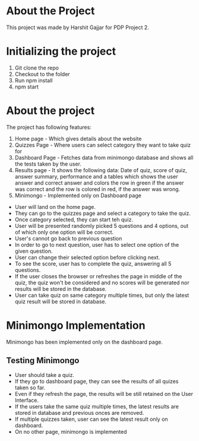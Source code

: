 # About the Project
This project was made by Harshit Gajjar for PDP Project 2.

# Initializing the project
1. Git clone the repo
2. Checkout to the folder
3. Run npm install
4. npm start

# About the project
The project has following features:
1. Home page - Which gives details about the website
2. Quizzes Page - Where users can select category they want to take quiz for
3. Dashboard Page - Fetches data from minimongo database and shows all the tests taken by the user.
4. Results page - It shows the following data:  Date of quiz, score of quiz, answer summary, performance and a tables which shows the user answer and correct answer and colors the row in green if the answer was correct and the row is colored in red, if the answer was wrong.
5. Minimongo - Implemented only on Dashboard page


* User will land on the home page.
* They can go to the quizzes page and select a category to take the quiz.
* Once category selected, they can start teh quiz.
* User will be presented randomly picked 5 questions and 4 options, out of which only one option will be correct.
* User's cannot go back to previous question
* In order to go to next question, user has to select one option of the given question.
* User can change their selected option before clicking next.
* To see the score, user has to complete the quiz, answering all 5 questions.
* If the user closes the browser or refreshes the page in middle of the quiz, the quiz won't be considered and no scores will be generated nor results will be stored in the database.
* User can take quiz on same category multiple times, but only the latest quiz result will be stored in database.

# Minimongo Implementation
Minimongo has been implemented only on the dashboard page.

## Testing Minimongo
* User should take a quiz.
* If they go to dashboard page, they can see the results of all quizes taken so far.
* Even if they refresh the page, the results will be still retained on the User Interface.
* If the users take the same quiz multiple times, the latest results are stored in database and previous onces are removed.
* If multiple quizzes taken, user can see the latest result only on dashboard.
* On no other page, minimongo is implemented



